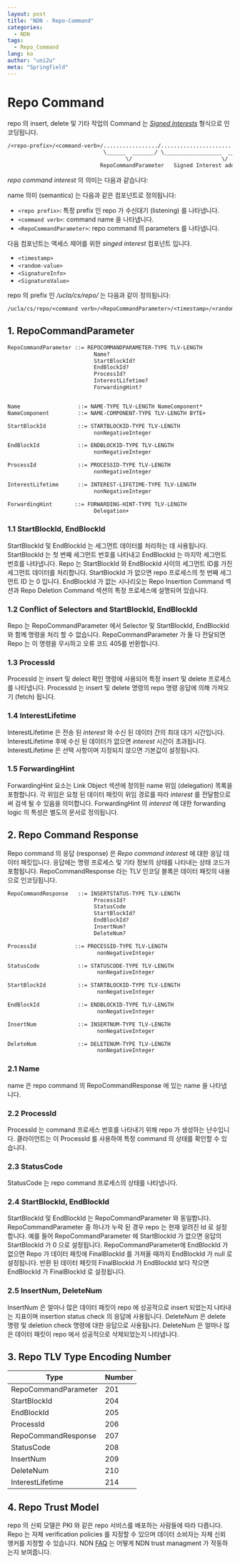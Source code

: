 ```yaml
---
layout: post
title: "NDN - Repo-Command"
categories:
  - NDN
tags:
  - Repo_Command
lang: ko
author: "uni2u"
meta: "Springfield"
---
```


# Repo Command

repo 의 insert, delete 및 기타 작업의 Command 는 [_Signed Interests_](https://redmine.named-data.net/projects/ndn-cxx/wiki/SignedInterest) 형식으로 인코딩됩니다.

```protobuf
/<repo-prefix>/<command-verb>/................./.........................................
                              \______  _______/ \__________________  ___________________/
                                     \/                            \/
                             RepoCommandParameter   Signed Interest additional components
```

_repo command interest_ 의 의미는 다음과 같습니다:

name 의미 (semantics) 는 다음과 같은 컴포넌트로 정의됩니다:

- `<repo prefix>`: 특정 prefix 인 repo 가 수신대기 (listening) 를 나타냅니다.
- `<command verb>`: command name 을 나타냅니다.
- `<RepoCommandParameter>`: repo command 의 parameters 를 나타냅니다.

다음 컴포넌트는 액세스 제어를 위한 _singed interest_ 컴포넌트 입니다.

- `<timestamp>`
- `<random-value>`
- `<SignatureInfo>`
- `<SignatureValue>`

repo 의 prefix 인 _/ucla/cs/repo/_ 는 다음과 같이 정의됩니다:

```protobuf
/ucla/cs/repo/<command verb>/<RepoCommandParameter>/<timestamp>/<random-value>/<SignatureInfo>/<SignatureValue>
```

## 1. RepoCommandParameter

```tex
RepoCommandParameter ::= REPOCOMMANDPARAMETER-TYPE TLV-LENGTH
                           Name?
                           StartBlockId?
                           EndBlockId?
                           ProcessId?
                           InterestLifetime?
                           ForwardingHint?


Name                  ::= NAME-TYPE TLV-LENGTH NameComponent*
NameComponent         ::= NAME-COMPONENT-TYPE TLV-LENGTH BYTE+

StartBlockId          ::= STARTBLOCKID-TYPE TLV-LENGTH
                           nonNegativeInteger

EndBlockId            ::= ENDBLOCKID-TYPE TLV-LENGTH
                           nonNegativeInteger

ProcessId             ::= PROCESSID-TYPE TLV-LENGTH
                           nonNegativeInteger

InterestLifetime      ::= INTEREST-LIFETIME-TYPE TLV-LENGTH
                           nonNegativeInteger

ForwardingHint       ::= FORWARDING-HINT-TYPE TLV-LENGTH
                           Delegation+
```

### 1.1 StartBlockId, EndBlockId

StartBlockId 및 EndBlockId 는 세그먼트 데이터를 처리하는 데 사용됩니다. StartBlockId 는 첫 번째 세그먼트 번호를 나타내고 EndBlockId 는 마지막 세그먼트 번호를 나타냅니다. Repo 는 StartBlockId 와 EndBlockId 사이의 세그먼트 ID를 가진 세그먼트 데이터를 처리합니다. StartBlockId 가 없으면 repo 프로세스의 첫 번째 세그먼트 ID 는 0 입니다. EndBlockId 가 없는 시나리오는 Repo Insertion Command 섹션과 Repo Deletion Command 섹션의 특정 프로세스에 설명되어 있습니다.

### 1.2 Conflict of Selectors and StartBlockId, EndBlockId

Repo 는 RepoCommandParameter 에서 Selector 및 StartBlockId, EndBlockId 와 함께 명령을 처리 할 수 없습니다. RepoCommandParameter 가 둘 다 전달되면 Repo 는 이 명령을 무시하고 오류 코드 405를 반환합니다.

### 1.3 ProcessId

ProcessId 는 insert 및 delect 확인 명령에 사용되어 특정 insert 및 delete 프로세스를 나타냅니다. ProcessId 는 insert 및 delete 명령의 repo 명령 응답에 의해 가져오기 (fetch) 됩니다.

### 1.4 InterestLifetime

InterestLifetime 은 전송 된 _interest_ 와 수신 된 데이터 간의 최대 대기 시간입니다. InterestLifetime 후에 수신 된 데이터가 없으면 _interest_ 시간이 초과됩니다. InterestLifetime 은 선택 사항이며 지정되지 않으면 기본값이 설정됩니다.

### 1.5 ForwardingHint

ForwardingHint 요소는 Link Object 섹션에 정의된 name 위임 (delegation) 목록을 포함합니다. 각 위임은 요청 된 데이터 패킷이 위임 경로를 따라 _interest_ 를 전달함으로써 검색 될 수 있음을 의미합니다. ForwardingHint 의 _interest_ 에 대한 forwarding logic 의 특성은 별도의 문서로 정의됩니다.

## 2. Repo Command Response

Repo command 의 응답 (response) 은 _Repo command interest_ 에 대한 응답 데이터 패킷입니다. 응답에는 명령 프로세스 및 기타 정보의 상태를 나타내는 상태 코드가 포함됩니다. RepoCommandResponse 라는 TLV 인코딩 블록은 데이터 패킷의 내용으로 인코딩됩니다.

```tex
RepoCommandResponse   ::= INSERTSTATUS-TYPE TLV-LENGTH
                           ProcessId?
                           StatusCode
                           StartBlockId?
                           EndBlockId?
                           InsertNum?
                           DeleteNum?

ProcessId            ::= PROCESSID-TYPE TLV-LENGTH
                            nonNegativeInteger 

StatusCode            ::= STATUSCODE-TYPE TLV-LENGTH
                            nonNegativeInteger    

StartBlockId          ::= STARTBLOCKID-TYPE TLV-LENGTH
                            nonNegativeInteger

EndBlockId            ::= ENDBLOCKID-TYPE TLV-LENGTH
                            nonNegativeInteger

InsertNum             ::= INSERTNUM-TYPE TLV-LENGTH
                            nonNegativeInteger

DeleteNum             ::= DELETENUM-TYPE TLV-LENGTH
                            nonNegativeInteger
```

### 2.1 Name

name 은 repo command 의 RepoCommandResponse 에 있는 name 을 나타냅니다.

### 2.2 ProcessId

ProcessId 는 command 프로세스 번호를 나타내기 위해 repo 가 생성하는 난수입니다. 클라이언트는 이 ProcessId 를 사용하여 특정 command 의 상태를 확인할 수 있습니다.

### 2.3 StatusCode

StatusCode 는 repo command 프로세스의 상태를 나타냅니다.

### 2.4 StartBlockId, EndBlockId

StartBlockId 및 EndBlockId 는 RepoCommandParameter 와 동일합니다. RepoCommandParameter 중 하나가 누락 된 경우 repo 는 현재 알려진 Id 로 설정합니다. 예를 들어 RepoCommandParameter 에 StartBlockId 가 없으면 응답의 StartBlockId 가 0 으로 설정됩니다. RepoCommandParameter에 EndBlockId 가 없으면 Repo 가 데이터 패킷에 FinalBlockId 를 가져올 때까지 EndBlockId 가 null 로 설정됩니다. 반환 된 데이터 패킷의 FinalBlockId 가 EndBlockId 보다 작으면 EndBlockId 가 FinalBlockId 로 설정됩니다.

### 2.5 InsertNum, DeleteNum

InsertNum 은 얼마나 많은 데이터 패킷이 repo 에 성공적으로 insert 되었는지 나타내는 지표이며 insertion status check 의 응답에 사용됩니다. DeleteNum 은 delete 명령 및 deletion check 명령에 대한 응답으로 사용됩니다. DeleteNum 은 얼마나 많은 데이터 패킷이 repo 에서 성공적으로 삭제되었는지 나타냅니다.

## 3. Repo TLV Type Encoding Number

| Type | Number |
| --- | --- |
|RepoCommandParameter|201|
|StartBlockId|204|
|EndBlockId|205|
|ProcessId|206|
|RepoCommandResponse|207|
|StatusCode|208|
|InsertNum|209|
|DeleteNum|210|
|InterestLifetime|214|

## 4. Repo Trust Model

repo 의 신뢰 모델은 PKI 와 같은 repo 서비스를 배포하는 사람들에 따라 다릅니다. Repo 는 자체 verification policies 를 지정할 수 있으며 데이터 소비자는 자체 신뢰 앵커를 지정할 수 있습니다. NDN [FAQ](http://named-data.net/project/faq/#How_does_NDN8217s_8220trust_management8221_work) 는 어떻게 NDN trust managment 가 작동하는지 보여줍니다.
